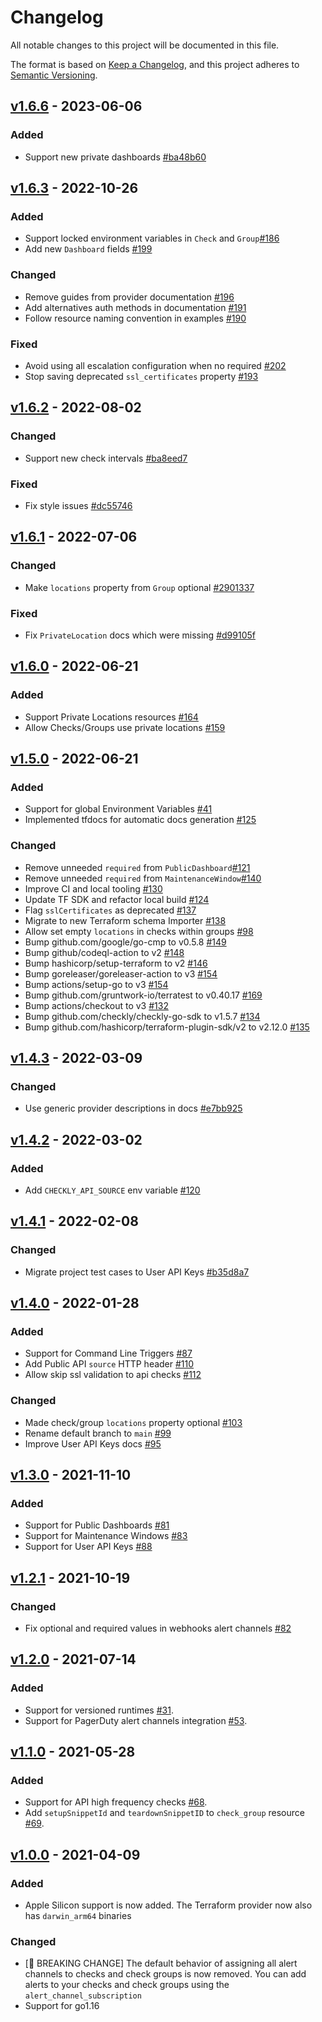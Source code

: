 # Changelog
All notable changes to this project will be documented in this file.

The format is based on [Keep a Changelog](https://keepachangelog.com/en/1.0.0/),
and this project adheres to [Semantic Versioning](https://semver.org/spec/v2.0.0.html).

## [v1.6.6](https://github.com/checkly/terraform-provider-checkly/releases/tag/v1.6.6) - 2023-06-06
### Added
- Support new private dashboards [#ba48b60](https://github.com/checkly/terraform-provider-checkly/commit/ba48b60)

## [v1.6.3](https://github.com/checkly/terraform-provider-checkly/releases/tag/v1.6.3) - 2022-10-26

### Added
- Support locked environment variables in `Check` and `Group`[#186](https://github.com/checkly/terraform-provider-checkly/issues/186)
- Add new `Dashboard` fields [#199](https://github.com/checkly/terraform-provider-checkly/issues/199)

### Changed
- Remove guides from provider documentation [#196](https://github.com/checkly/terraform-provider-checkly/issues/196)
- Add alternatives auth methods in documentation [#191](https://github.com/checkly/terraform-provider-checkly/issues/191)
- Follow resource naming convention in examples [#190](https://github.com/checkly/terraform-provider-checkly/issues/190)


### Fixed
- Avoid using all escalation configuration when no required [#202](https://github.com/checkly/terraform-provider-checkly/issues/194)
- Stop saving deprecated `ssl_certificates` property [#193](https://github.com/checkly/terraform-provider-checkly/issues/193)



## [v1.6.2](https://github.com/checkly/terraform-provider-checkly/releases/tag/v1.6.2) - 2022-08-02
### Changed
- Support new check intervals [#ba8eed7](https://github.com/checkly/terraform-provider-checkly/commit/ba8eed7)
### Fixed
- Fix style issues [#dc55746](https://github.com/checkly/terraform-provider-checkly/commit/dc55746)

## [v1.6.1](https://github.com/checkly/terraform-provider-checkly/releases/tag/v1.6.1) - 2022-07-06
### Changed
- Make `locations` property from `Group` optional [#2901337](https://github.com/checkly/terraform-provider-checkly/commit/2901337)
### Fixed
- Fix `PrivateLocation` docs which were missing [#d99105f](https://github.com/checkly/terraform-provider-checkly/commit/d99105f)

## [v1.6.0](https://github.com/checkly/terraform-provider-checkly/releases/tag/v1.6.0) - 2022-06-21
### Added
- Support Private Locations resources [#164](https://github.com/checkly/terraform-provider-checkly/issues/164)
- Allow Checks/Groups use private locations [#159](https://github.com/checkly/terraform-provider-checkly/issues/159)

## [v1.5.0](https://github.com/checkly/terraform-provider-checkly/releases/tag/v1.5.0) - 2022-06-21

### Added
- Support for global Environment Variables [#41](https://github.com/checkly/terraform-provider-checkly/issues/41)
- Implemented tfdocs for automatic docs generation [#125](https://github.com/checkly/terraform-provider-checkly/issues/125)

### Changed
- Remove unneeded `required` from `PublicDashboard`[#121](https://github.com/checkly/terraform-provider-checkly/issues/121)
- Remove unneeded `required` from `MaintenanceWindow`[#140](https://github.com/checkly/terraform-provider-checkly/issues/140)
- Improve CI and local tooling [#130](https://github.com/checkly/terraform-provider-checkly/issues/130)
- Update TF SDK and refactor local build [#124](https://github.com/checkly/terraform-provider-checkly/pull/124)
- Flag `sslCertificates` as deprecated [#137](https://github.com/checkly/terraform-provider-checkly/pull/137)
- Migrate to new Terraform schema Importer [#138](https://github.com/checkly/terraform-provider-checkly/pull/138)
- Allow set empty `locations` in checks within groups [#98](https://github.com/checkly/terraform-provider-checkly/issues/98)
- Bump github.com/google/go-cmp to v0.5.8 [#149](https://github.com/checkly/terraform-provider-checkly/pull/149)
- Bump github/codeql-action to v2 [#148](https://github.com/checkly/terraform-provider-checkly/pull/148)
- Bump hashicorp/setup-terraform to v2 [#146](https://github.com/checkly/terraform-provider-checkly/pull/146)
- Bump goreleaser/goreleaser-action to v3 [#154](https://github.com/checkly/terraform-provider-checkly/pull/154)
- Bump actions/setup-go to v3 [#154](https://github.com/checkly/terraform-provider-checkly/pull/154)
- Bump github.com/gruntwork-io/terratest to v0.40.17 [#169](https://github.com/checkly/terraform-provider-checkly/pull/169)
- Bump actions/checkout to v3 [#132](https://github.com/checkly/terraform-provider-checkly/pull/132)
- Bump github.com/checkly/checkly-go-sdk to v1.5.7 [#134](https://github.com/checkly/terraform-provider-checkly/pull/134)
- Bump github.com/hashicorp/terraform-plugin-sdk/v2 to v2.12.0 [#135](https://github.com/checkly/terraform-provider-checkly/pull/135)

## [v1.4.3](https://github.com/checkly/terraform-provider-checkly/releases/tag/v1.4.3) - 2022-03-09
### Changed
- Use generic provider descriptions in docs [#e7bb925](https://github.com/checkly/terraform-provider-checkly/commit/e7bb925)

## [v1.4.2](https://github.com/checkly/terraform-provider-checkly/releases/tag/v1.4.2) - 2022-03-02
### Added
- Add `CHECKLY_API_SOURCE` env variable [#120](https://github.com/checkly/terraform-provider-checkly/issues/120)

## [v1.4.1](https://github.com/checkly/terraform-provider-checkly/releases/tag/v1.4.1) - 2022-02-08

### Changed
- Migrate project test cases to User API Keys [#b35d8a7](https://github.com/checkly/terraform-provider-checkly/commit/b35d8a7)

## [v1.4.0](https://github.com/checkly/terraform-provider-checkly/releases/tag/v1.4.0) - 2022-01-28
### Added
- Support for Command Line Triggers [#87](https://github.com/checkly/terraform-provider-checkly/issues/87)
- Add Public API `source` HTTP header [#110](https://github.com/checkly/terraform-provider-checkly/issues/110)
- Allow skip ssl validation to api checks [#112](https://github.com/checkly/terraform-provider-checkly/issues/112)

### Changed
- Made check/group `locations` property optional [#103](https://github.com/checkly/terraform-provider-checkly/issues/103)
- Rename default branch to `main` [#99](https://github.com/checkly/terraform-provider-checkly/issues/99)
- Improve User API Keys docs [#95](https://github.com/checkly/terraform-provider-checkly/issues/95)

## [v1.3.0](https://github.com/checkly/terraform-provider-checkly/releases/tag/v1.3.0) - 2021-11-10
### Added
- Support for Public Dashboards [#81](https://github.com/checkly/terraform-provider-checkly/issues/81)
- Support for Maintenance Windows [#83](https://github.com/checkly/terraform-provider-checkly/issues/83)
- Support for User API Keys [#88](https://github.com/checkly/terraform-provider-checkly/issues/88)

## [v1.2.1](https://github.com/checkly/terraform-provider-checkly/releases/tag/v1.2.1) - 2021-10-19
### Changed
- Fix optional and required values in webhooks alert channels [#82](https://github.com/checkly/terraform-provider-checkly/pull/82)

## [v1.2.0](https://github.com/checkly/terraform-provider-checkly/releases/tag/v1.2.0) - 2021-07-14
### Added
- Support for versioned runtimes  [#31](https://github.com/checkly/checkly-go-sdk/issues/31).
- Support for PagerDuty alert channels integration [#53](https://github.com/checkly/terraform-provider-checkly/issues/53).


## [v1.1.0](https://github.com/checkly/terraform-provider-checkly/releases/tag/v1.1.0) - 2021-05-28
### Added
- Support for API high frequency checks [#68](https://github.com/checkly/terraform-provider-checkly/issues/68).
- Add `setupSnippetId` and `teardownSnippetID` to `check_group` resource [#69](https://github.com/checkly/terraform-provider-checkly/issues/69).

## [v1.0.0](https://github.com/checkly/terraform-provider-checkly/releases/tag/v1.4.3) - 2021-04-09
### Added
- Apple Silicon support is now added. The Terraform provider now also has `darwin_arm64` binaries

### Changed
- [🚨 BREAKING CHANGE] The default behavior of assigning all alert channels to checks and check groups is now removed. You can add alerts to your checks and check groups using the `alert_channel_subscription`
- Support for go1.16
